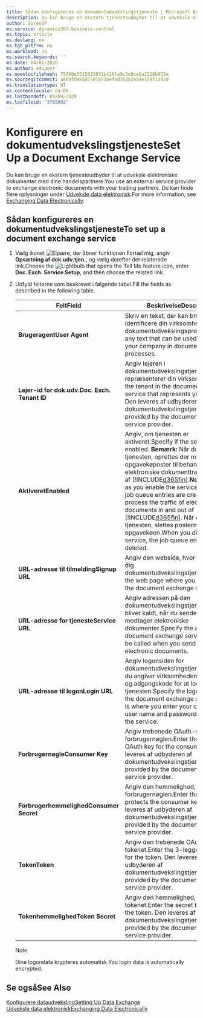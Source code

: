 ```yaml
---
title: Sådan konfigureres en dokumentudvekslingstjeneste | Microsoft Docs
description: Du kan bruge en ekstern tjenesteudbyder til at udveksle elektroniske dokumenter med dine handelspartnere.
author: SorenGP
ms.service: dynamics365-business-central
ms.topic: article
ms.devlang: na
ms.tgt_pltfrm: na
ms.workload: na
ms.search.keywords: ''
ms.date: 04/01/2020
ms.author: edupont
ms.openlocfilehash: 75880e3315933831bf20fa9c5e8ce6a1528b935e
ms.sourcegitcommit: a80afd4e5075018716efad76d82a54e158f1392d
ms.translationtype: HT
ms.contentlocale: da-DK
ms.lasthandoff: 09/09/2020
ms.locfileid: "3785092"
---
```

# <a name="set-up-a-document-exchange-service"></a><span data-ttu-id="fc2e3-103">Konfigurere en dokumentudvekslingstjeneste</span><span class="sxs-lookup"><span data-stu-id="fc2e3-103">Set Up a Document Exchange Service</span></span>
<span data-ttu-id="fc2e3-104">Du kan bruge en ekstern tjenesteudbyder til at udveksle elektroniske dokumenter med dine handelspartnere.</span><span class="sxs-lookup"><span data-stu-id="fc2e3-104">You use an external service provider to exchange electronic documents with your trading partners.</span></span> <span data-ttu-id="fc2e3-105">Du kan finde flere oplysninger under [Udveksle data elektronisk](across-data-exchange.md).</span><span class="sxs-lookup"><span data-stu-id="fc2e3-105">For more information, see [Exchanging Data Electronically](across-data-exchange.md).</span></span>  

## <a name="to-set-up-a-document-exchange-service"></a><span data-ttu-id="fc2e3-106">Sådan konfigureres en dokumentudvekslingstjeneste</span><span class="sxs-lookup"><span data-stu-id="fc2e3-106">To set up a document exchange service</span></span>  
1. <span data-ttu-id="fc2e3-107">Vælg ikonet ![Elpære, der åbner funktionen Fortæl mig](media/ui-search/search_small.png "Fortæl mig, hvad du vil foretage dig"), angiv **Opsætning af dok.udv.tjen.**, og vælg derefter det relaterede link.</span><span class="sxs-lookup"><span data-stu-id="fc2e3-107">Choose the ![Lightbulb that opens the Tell Me feature](media/ui-search/search_small.png "Tell me what you want to do") icon, enter **Doc. Exch. Service Setup**, and then choose the related link.</span></span>  
2. <span data-ttu-id="fc2e3-108">Udfyld felterne som beskrevet i følgende tabel.</span><span class="sxs-lookup"><span data-stu-id="fc2e3-108">Fill the fields as described in the following table.</span></span>  

    |<span data-ttu-id="fc2e3-109">Felt</span><span class="sxs-lookup"><span data-stu-id="fc2e3-109">Field</span></span>|<span data-ttu-id="fc2e3-110">Beskrivelse</span><span class="sxs-lookup"><span data-stu-id="fc2e3-110">Description</span></span>|  
    |---------------------------------|---------------------------------------|  
    |<span data-ttu-id="fc2e3-111">**Brugeragent**</span><span class="sxs-lookup"><span data-stu-id="fc2e3-111">**User Agent**</span></span>|<span data-ttu-id="fc2e3-112">Skriv en tekst, der kan bruges til at identificere din virksomhed i dokumentudvekslingsprocesser.</span><span class="sxs-lookup"><span data-stu-id="fc2e3-112">Enter any text that can be used to identify your company in document exchange processes.</span></span>|  
    |<span data-ttu-id="fc2e3-113">**Lejer-id for dok.udv.**</span><span class="sxs-lookup"><span data-stu-id="fc2e3-113">**Doc. Exch. Tenant ID**</span></span>|<span data-ttu-id="fc2e3-114">Angiv lejeren i dokumentudvekslingstjenesten, der repræsenterer din virksomhed.</span><span class="sxs-lookup"><span data-stu-id="fc2e3-114">Enter the tenant in the document exchange service that represents your company.</span></span> <span data-ttu-id="fc2e3-115">Den leveres af udbyderen af dokumentudvekslingstjenesten.</span><span class="sxs-lookup"><span data-stu-id="fc2e3-115">This is provided by the document exchange service provider.</span></span>|  
    |<span data-ttu-id="fc2e3-116">**Aktiveret**</span><span class="sxs-lookup"><span data-stu-id="fc2e3-116">**Enabled**</span></span>|<span data-ttu-id="fc2e3-117">Angiv, om tjenesten er aktiveret.</span><span class="sxs-lookup"><span data-stu-id="fc2e3-117">Specify if the service is enabled.</span></span> <span data-ttu-id="fc2e3-118">**Bemærk:** Når du har aktiveret tjenesten, oprettes der mindst to opgavekøposter til behandling af den elektroniske dokumenttrafik ind og ud af [!INCLUDE[d365fin](includes/d365fin_md.md)].</span><span class="sxs-lookup"><span data-stu-id="fc2e3-118">**Note:**  As soon as you enable the service, at least two job queue entries are created to process the traffic of electronic documents in and out of [!INCLUDE[d365fin](includes/d365fin_md.md)].</span></span> <span data-ttu-id="fc2e3-119">Når du deaktiverer tjenesten, slettes posterne i opgavekøen.</span><span class="sxs-lookup"><span data-stu-id="fc2e3-119">When you disable the service, the job queue entries are deleted.</span></span>|  
    |<span data-ttu-id="fc2e3-120">**URL-adresse til tilmelding**</span><span class="sxs-lookup"><span data-stu-id="fc2e3-120">**Signup URL**</span></span>|<span data-ttu-id="fc2e3-121">Angiv den webside, hvor du tilmelder dig dokumentudvekslingstjenesten.</span><span class="sxs-lookup"><span data-stu-id="fc2e3-121">Specify the web page where you sign up for the document exchange service.</span></span>|  
    |<span data-ttu-id="fc2e3-122">**URL-adresse for tjeneste**</span><span class="sxs-lookup"><span data-stu-id="fc2e3-122">**Service URL**</span></span>|<span data-ttu-id="fc2e3-123">Angiv adressen på den dokumentudvekslingstjeneste, som bliver kaldt, når du sender og modtager elektroniske dokumenter.</span><span class="sxs-lookup"><span data-stu-id="fc2e3-123">Specify the address of the document exchange service, which will be called when you send and receive electronic documents.</span></span>|  
    |<span data-ttu-id="fc2e3-124">**URL-adresse til logon**</span><span class="sxs-lookup"><span data-stu-id="fc2e3-124">**Login URL**</span></span>|<span data-ttu-id="fc2e3-125">Angiv logonsiden for dokumentudvekslingstjenesten, hvor du angiver virksomhedens brugernavn og adgangskode for at logge på tjenesten.</span><span class="sxs-lookup"><span data-stu-id="fc2e3-125">Specify the logon page for the document exchange service, which is where you enter your company’s user name and password to log on to the service.</span></span>|  
    |<span data-ttu-id="fc2e3-126">**Forbrugernøgle**</span><span class="sxs-lookup"><span data-stu-id="fc2e3-126">**Consumer Key**</span></span>|<span data-ttu-id="fc2e3-127">Angiv trebenede OAuth-nøgle til forbrugernøglen.</span><span class="sxs-lookup"><span data-stu-id="fc2e3-127">Enter the 3-legged OAuth key for the consumer key.</span></span> <span data-ttu-id="fc2e3-128">Den leveres af udbyderen af dokumentudvekslingstjenesten.</span><span class="sxs-lookup"><span data-stu-id="fc2e3-128">This is provided by the document exchange service provider.</span></span>|  
    |<span data-ttu-id="fc2e3-129">**Forbrugerhemmelighed**</span><span class="sxs-lookup"><span data-stu-id="fc2e3-129">**Consumer Secret**</span></span>|<span data-ttu-id="fc2e3-130">Angiv den hemmelighed, der beskytter forbrugernøglen.</span><span class="sxs-lookup"><span data-stu-id="fc2e3-130">Enter the secret that protects the consumer key.</span></span> <span data-ttu-id="fc2e3-131">Den leveres af udbyderen af dokumentudvekslingstjenesten.</span><span class="sxs-lookup"><span data-stu-id="fc2e3-131">This is provided by the document exchange service provider.</span></span>|  
    |<span data-ttu-id="fc2e3-132">**Token**</span><span class="sxs-lookup"><span data-stu-id="fc2e3-132">**Token**</span></span>|<span data-ttu-id="fc2e3-133">Angiv den trebenede OAuth-nøgle for tokenet.</span><span class="sxs-lookup"><span data-stu-id="fc2e3-133">Enter the 3-legged OAuth key for the token.</span></span> <span data-ttu-id="fc2e3-134">Den leveres af udbyderen af dokumentudvekslingstjenesten.</span><span class="sxs-lookup"><span data-stu-id="fc2e3-134">This is provided by the document exchange service provider.</span></span>|  
    |<span data-ttu-id="fc2e3-135">**Tokenhemmelighed**</span><span class="sxs-lookup"><span data-stu-id="fc2e3-135">**Token Secret**</span></span>|<span data-ttu-id="fc2e3-136">Angiv den hemmelighed, der beskytter tokenet.</span><span class="sxs-lookup"><span data-stu-id="fc2e3-136">Enter the secret that protects the token.</span></span> <span data-ttu-id="fc2e3-137">Den leveres af udbyderen af dokumentudvekslingstjenesten.</span><span class="sxs-lookup"><span data-stu-id="fc2e3-137">This is provided by the document exchange service provider.</span></span>|  

    > [!NOTE]  
    > <span data-ttu-id="fc2e3-138">Dine logondata krypteres automatisk.</span><span class="sxs-lookup"><span data-stu-id="fc2e3-138">You login data is automatically encrypted.</span></span>

## <a name="see-also"></a><span data-ttu-id="fc2e3-139">Se også</span><span class="sxs-lookup"><span data-stu-id="fc2e3-139">See Also</span></span>  
[<span data-ttu-id="fc2e3-140">Konfigurere dataudveksling</span><span class="sxs-lookup"><span data-stu-id="fc2e3-140">Setting Up Data Exchange</span></span>](across-set-up-data-exchange.md)  
[<span data-ttu-id="fc2e3-141">Udveksle data elektronisk</span><span class="sxs-lookup"><span data-stu-id="fc2e3-141">Exchanging Data Electronically</span></span>](across-data-exchange.md)

